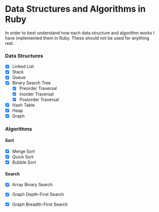# Data Structures and Algorithms in Ruby

In order to best understand how each data structure and algorithm works I have implemented them in Ruby. These should not be used for anything real.

### Data Structures
- [x] Linked List
- [x] Stack
- [x] Queue
- [x] Binary Search Tree
  - [x] Preorder Traversal
  - [x] Inorder Traversal
  - [x] Postorder Traversal
- [x] Hash Table
- [x] Heap
- [x] Graph

### Algorithms

#### Sort
- [x] Merge Sort
- [x] Quick Sort
- [x] Bubble Sort

#### Search
- [x] Array Binary Search
- [x] Graph Depth-First Search
- [x] Graph Breadth-First Search

